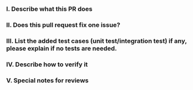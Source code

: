 <!-- 
Please make sure you have read and understood the contributing guidelines;
https://github.com/openkruise/kruise/blob/master/CONTRIBUTING.md -->

### Ⅰ. Describe what this PR does


### Ⅱ. Does this pull request fix one issue?
<!--If so, add "fixes #xxxx" below in the next line, for example, fixes #15. Otherwise, add "NONE" -->


### Ⅲ. List the added test cases (unit test/integration test) if any, please explain if no tests are needed.


### Ⅳ. Describe how to verify it


### Ⅴ. Special notes for reviews


